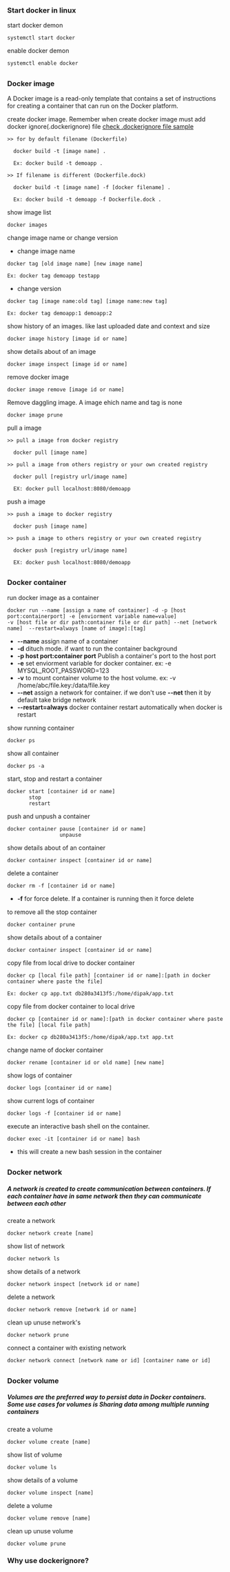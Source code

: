 ### Start docker in linux

start docker demon
```
systemctl start docker
```
enable docker demon
```
systemctl enable docker
```

##

### Docker image

A Docker image is a read-only template that contains a set of instructions for creating a container that can run on the Docker platform.


create docker image. Remember when create docker image must add docker ignore(.dockerignore) file
[check .dockerignore file sample](https://github.com/dipakongit/devops_doc/blob/main/docker/.dockerignore)
```
>> for by default filename (Dockerfile)

  docker build -t [image name] .
  
  Ex: docker build -t demoapp .
  
>> If filename is different (Dockerfile.dock)

  docker build -t [image name] -f [docker filename] .
  
  Ex: docker build -t demoapp -f Dockerfile.dock .
```
show image list
```
docker images
```
change image name or change version
  * change image name
  ```
  docker tag [old image name] [new image name]
  
  Ex: docker tag demoapp testapp
  ```
  * change version
  ```
  docker tag [image name:old tag] [image name:new tag]
  
  Ex: docker tag demoapp:1 demoapp:2
  ```
show history of an images. like last uploaded date and context and size
```
docker image history [image id or name]
```
show details about of an image
```
docker image inspect [image id or name]
```
remove docker image
```
docker image remove [image id or name]
```
Remove daggling image. A image ehich name and tag is none
```
docker image prune
```
pull a image
```
>> pull a image from docker registry

  docker pull [image name]
  
>> pull a image from others registry or your own created registry

  docker pull [registry url/image name]
  
  EX: docker pull localhost:8080/demoapp
```
push a image
```
>> push a image to docker registry

  docker push [image name]
  
>> push a image to others registry or your own created registry

  docker push [registry url/image name]
  
  EX: docker push localhost:8080/demoapp
```
##

### Docker container

run docker image as a container
```
docker run --name [assign a name of container] -d -p [host port:containerport] -e [enviorment variable name=value] 
-v [host file or dir path:container file or dir path] --net [network name]  --restart=always [name of image]:[tag]
```
  * **--name** assign name of a container
  * **-d** dituch mode. if want to run the container background
  * **-p host port:container port** Publish a container's port to the host port
  * **-e** set enviorment variable for docker container. ex: -e MYSQL_ROOT_PASSWORD=123
  * **-v** to mount container volume to the host volume. ex: -v /home/abc/file.key:/data/file.key
  * **--net** assign a network for container. if we don't use **--net** then it by default take bridge network
  * **--restart=always** docker container restart automatically when docker is restart

show running container
```
docker ps
```
show all container
```
docker ps -a
```
start, stop and restart a container
```
docker start [container id or name]
       stop
       restart
```
push and unpush a container
```
docker container pause [container id or name]
                 unpause
```
show details about of an container
```
docker container inspect [container id or name]
```
delete a container
```
docker rm -f [container id or name]
```
  * **-f** for force delete. If a container is running then it force delete

to remove all the stop container
```
docker container prune
```
show details about of a container
```
docker container inspect [container id or name]
```
copy file from local drive to docker container
```
docker cp [local file path] [container id or name]:[path in docker container where paste the file]

Ex: docker cp app.txt db280a3413f5:/home/dipak/app.txt
```
copy file from docker container to local drive
```
docker cp [container id or name]:[path in docker container where paste the file] [local file path]

Ex: docker cp db280a3413f5:/home/dipak/app.txt app.txt
```
change name of docker container
```
docker rename [container id or old name] [new name]
```
show logs of container
```
docker logs [container id or name]
```
show current logs of container
```
docker logs -f [container id or name]
```
execute an interactive bash shell on the container.
```
docker exec -it [container id or name] bash
```
  * this will create a new bash session in the container 

##

### Docker network

##### A network is created to create communication between containers. If each container have in same network then they can communicate between each other

create a network
```
docker network create [name]
```
show list of network
```
docker network ls
```
show details of a network
```
docker network inspect [network id or name]
```
delete a network
```
docker network remove [network id or name]
```
clean up unuse network's
```
docker network prune
```
connect a container with existing network
```
docker network connect [network name or id] [container name or id]
```

##

### Docker volume

##### Volumes are the preferred way to persist data in Docker containers. Some use cases for volumes is Sharing data among multiple running containers

create a volume
```
docker volume create [name]
```
show list of volume
```
docker volume ls
```
show details of a volume
```
docker volume inspect [name]
```
delete a volume
```
docker volume remove [name]
```
clean up unuse volume
```
docker volume prune
```

### Why use dockerignore?

